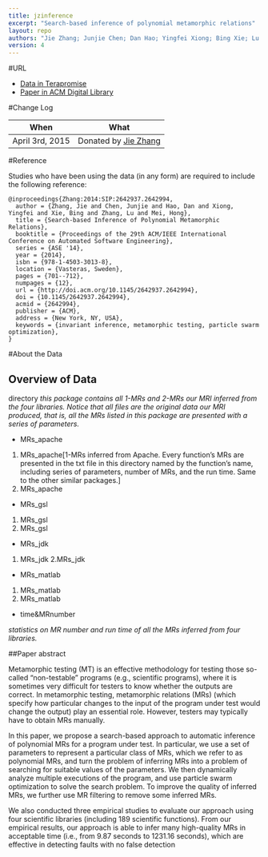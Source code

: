 ```yaml
---
title: jzinference
excerpt: "Search-based inference of polynomial metamorphic relations"
layout: repo
authors: "Jie Zhang; Junjie Chen; Dan Hao; Yingfei Xiong; Bing Xie; Lu Zhang; Hong Mei"
version: 4
---
```


#URL

* [Data in Terapromise](https://terapromise.csc.ncsu.edu:8443/!/#repo/view/head/other/jzinference)
* [Paper in ACM Digital Library](http://dl.acm.org/citation.cfm?id=2642994)

#Change Log

When | What
---- | ----
 April 3rd, 2015 | Donated by [Jie Zhang](/repo/people/data-donors/promise4.html)

#Reference

Studies who have been using the data (in any form) are required to include the following reference:

```
@inproceedings{Zhang:2014:SIP:2642937.2642994,
  author = {Zhang, Jie and Chen, Junjie and Hao, Dan and Xiong, Yingfei and Xie, Bing and Zhang, Lu and Mei, Hong},
  title = {Search-based Inference of Polynomial Metamorphic Relations},
  booktitle = {Proceedings of the 29th ACM/IEEE International Conference on Automated Software Engineering},
  series = {ASE '14},
  year = {2014},
  isbn = {978-1-4503-3013-8},
  location = {Vasteras, Sweden},
  pages = {701--712},
  numpages = {12},
  url = {http://doi.acm.org/10.1145/2642937.2642994},
  doi = {10.1145/2642937.2642994},
  acmid = {2642994},
  publisher = {ACM},
  address = {New York, NY, USA},
  keywords = {invariant inference, metamorphic testing, particle swarm optimization},
}
```

#About the Data

## Overview of Data

directory
*this package contains all 1-MRs and 2-MRs our MRI inferred from the four libraries. Notice that all files are the original data our MRI produced, that is, all the MRs listed in this package are presented with a series of parameters.*
* MRs_apache
 1. MRs_apache[1-MRs inferred from Apache. Every function’s MRs are presented in the txt file in this directory named by the function’s name, including series of parameters, number of MRs, and the run time. Same to the other similar packages.]
 2. MRs_apache
* MRs_gsl
 1. MRs_gsl
 2. MRs_gsl
* MRs_jdk	
 1. MRs_jdk
 2.MRs_jdk
* MRs_matlab
 1. MRs_matlab
 2. MRs_matlab
* time&MRnumber

*statistics on MR number and run time of all the MRs inferred from four libraries.*

##Paper abstract

Metamorphic testing (MT) is an effective methodology for testing those so-called “non-testable” programs (e.g., scientific programs), where it is sometimes very difficult for testers to know whether the outputs are correct. In metamorphic testing, metamorphic relations (MRs) (which specify how particular changes to the input of the program under test would change the output) play an essential role. However, testers may typically have to obtain MRs manually.

In this paper, we propose a search-based approach to automatic inference of polynomial MRs for a program under test. In particular, we use a set of parameters to represent a particular class of MRs, which we refer to as polynomial MRs, and turn the problem of inferring MRs into a problem of searching for suitable values of the parameters. We then dynamically analyze multiple executions of the program, and use particle swarm optimization to solve the search problem. To improve the quality of inferred MRs, we further use MR filtering to remove some inferred MRs.

We also conducted three empirical studies to evaluate our approach using four scientific libraries (including 189 scientific functions). From our empirical results, our approach is able to infer many high-quality MRs in acceptable time (i.e., from 9.87 seconds to 1231.16 seconds), which are effective in detecting faults with no false detection

